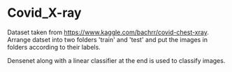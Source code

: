 # Covid_X-ray

Dataset taken from https://www.kaggle.com/bachrr/covid-chest-xray.
Arrange datset into two folders 'train' and 'test' and put the images in folders according to their labels.

Densenet along with a linear classifier at the end is used to classify images.

